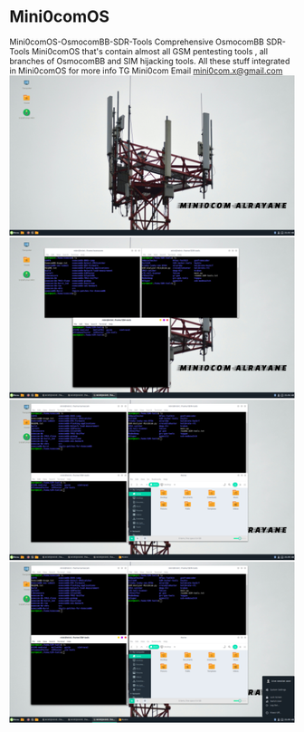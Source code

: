# Mini0comOS
Mini0comOS-OsmocomBB-SDR-Tools
Comprehensive OsmocomBB SDR-Tools Mini0comOS that's contain almost all GSM pentesting tools , all branches of OsmocomBB and SIM hijacking tools.
All these stuff integrated in Mini0comOS
for more info TG Mini0com
Email mini0com.x@gmail.com
![image alt](https://github.com/Mini0com/Mini0comOS/blob/136e82a2414cf19da30e5cc490cefda93a165892/mini0comOS.png)
![image alt](https://github.com/Mini0com/Mini0comOS/blob/136e82a2414cf19da30e5cc490cefda93a165892/mini0comOS2.png)
![image alt](https://github.com/Mini0com/Mini0comOS/blob/136e82a2414cf19da30e5cc490cefda93a165892/mini0comOS3.png)
![image alt](https://github.com/Mini0com/Mini0comOS/blob/136e82a2414cf19da30e5cc490cefda93a165892/mini0comOS4.png)

